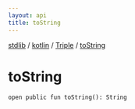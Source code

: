 ```yaml
---
layout: api
title: toString
---
```

[stdlib](../../index.md) / [kotlin](../index.md) / [Triple](index.md) / [toString](toString.md)

# toString

```
open public fun toString(): String
```
